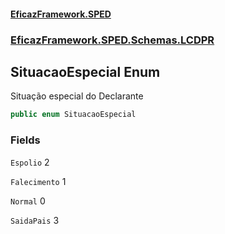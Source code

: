 #### [EficazFramework.SPED](EficazFrameworkSPED.md 'EficazFramework SPED')
### [EficazFramework.SPED.Schemas.LCDPR](EficazFramework.SPED.Schemas.LCDPR.md 'EficazFramework.SPED.Schemas.LCDPR')

## SituacaoEspecial Enum

Situação especial do Declarante

```csharp
public enum SituacaoEspecial
```
### Fields

<a name='EficazFramework.SPED.Schemas.LCDPR.SituacaoEspecial.Espolio'></a>

`Espolio` 2

<a name='EficazFramework.SPED.Schemas.LCDPR.SituacaoEspecial.Falecimento'></a>

`Falecimento` 1

<a name='EficazFramework.SPED.Schemas.LCDPR.SituacaoEspecial.Normal'></a>

`Normal` 0

<a name='EficazFramework.SPED.Schemas.LCDPR.SituacaoEspecial.SaidaPais'></a>

`SaidaPais` 3